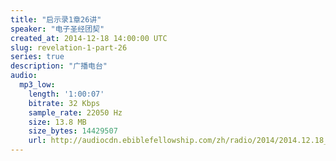 ```yaml
---
title: "启示录1章26讲"
speaker: "电子圣经团契"
created_at: 2014-12-18 14:00:00 UTC
slug: revelation-1-part-26
series: true
description: "广播电台"
audio:
  mp3_low:
    length: '1:00:07'
    bitrate: 32 Kbps
    sample_rate: 22050 Hz
    size: 13.8 MB
    size_bytes: 14429507
    url: http://audiocdn.ebiblefellowship.com/zh/radio/2014/2014.12.18_EBF_-_Revelation_1_Part_26.mp3
---
```

